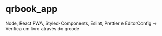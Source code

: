 # qrbook_app
Node, React PWA, Styled-Components, Eslint, Prettier e EditorConfig => Verifica um livro através do qrcode
